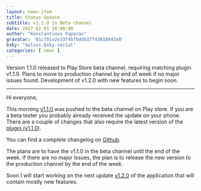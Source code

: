 ```yaml
---
layout: news-item
title: Status Update
subtitle: v1.1.0 in Beta channel
date: 2017-02-01 18:00:00
author: "Konstantinos Paparas"
gravatar: '81cf01a2e33f4bfbddb37f43818841e0'
bsky: "kelsos.bsky.social"
categories: [ news ]
---
```


Version 1.1.0 released to Play Store beta channel, requiring matching plugin v1.1.0. Plans to move to production channel
by end of week if no major issues found. Development of v1.2.0 with new features to begin soon.

---

Hi everyone,

This morning [v1.1.0](https://github.com/kelsos/mbrc/releases/tag/v1.1.0) was pushed to the beta channel on Play store.
If you are a beta tester you probably already received the update
on your phone. There are a couple of changes that also require
the latest version of the [plugin (v1.1.0)](https://github.com/kelsos/mbrc-plugin/releases/tag/v1.1.0).

You can find a complete changelog on [Github](https://github.com/kelsos/mbrc/blob/v1.1.x/CHANGELOG.md).

The plans are to have the v1.1.0 in the beta channel until the end of the week.
If there are no major issues, the plan is to release the new version to the production
channel by the end of the week.

Soon I will start working on the next update [v1.2.0](https://github.com/kelsos/mbrc/milestone/3) of the application
that will contain mostly new features.
